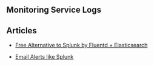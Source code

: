 <section id="main">
<div id="page">
<div class="topic_content">
<hgroup>
<h1>Monitoring Service Logs</h1>
</hgroup>
<div class="padder">
<h2>Articles</h2>
<ul class="articles results">
<li><a href="/v0.12/articles/free-alternative-to-splunk-by-fluentd">Free Alternative to Splunk by Fluentd + Elasticsearch</a></li>
</ul>
<ul class="articles results">
<li><a href="/v0.12/articles/splunk-like-grep-and-alert-email">Email Alerts like Splunk</a></li>
</ul>
</div>
</div>
<!-- /#topic_content -->
</div>
<!-- /#page -->
</section>